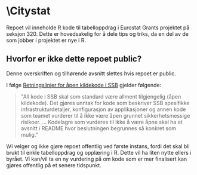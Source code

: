 # \Citystat
Repoet vil inneholde R kode til tabelloppdrag i Eurostat Grants projektet på seksjon 320. Dette er hovedsakelig for å dele tips og triks, da en del av de som jobber i projektet er nye i R.

## Hvorfor er ikke dette repoet public?
Denne overskriften og tilhørende avsnitt slettes hvis repoet er public.

I følge [Retningslinjer for åpen kildekode i SSB](https://github.com/statisticsnorway/adr/blob/main/docs/0006-aapen-kildekode-i-ssb.md)
gjelder følgende:

> "All kode i SSB skal som standard være allment tilgjengelig (åpen kildekode). Det
gjøres unntak for kode som beskriver SSB spesifikke infrastrukturdetaljer,
konfigurasjon av applikasjoner og annen kode som teamet vurderer til å ikke være åpen
grunnet sikkerhetsmessige risikoer. ... Kodelagre som vurderes til ikke å være åpne
skal ha et avsnitt i README hvor beslutningen begrunnes så konkret som mulig."

\Vi velger og ikke gjøre repoet offentlig ved første instans, fordi det skal bli brukt til enkle tabelloppdrag og opplæring i R. Dette vil ha liten nytte ellers i byrået. Vi kan/vil ta en ny vurdering på om kode som er mer finalisert kan gjøres offentlig på et senere tidspunkt. 
